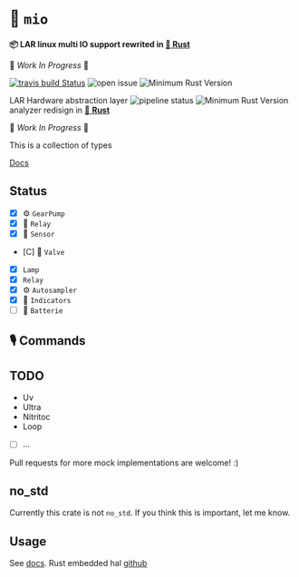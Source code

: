 #  :electric_plug: `mio`

 **📦  LAR linux multi IO support rewrited in [🦀 **Rust**](https://github.com/lar-rs/mio)**

🚧 _Work In Progress_ 🚧

[![travis build Status](https://travis-ci.com/lar-rs/mio.svg?branch=master)](https://travis-ci.com/lar-rs/mio)
![open issue][issue]
![Minimum Rust Version][min-rust-badge]

LAR Hardware abstraction layer 
![pipeline status](https://travis-ci.com/lar-rs/hal.svg?branch=master)
![Minimum Rust Version][min-rust-badge]
analyzer redisign in [🦀 **Rust**](https://github.com/rust-lang)

🚧 _Work In Progress_ 🚧


This is a collection of types

[Docs](https://docs.rs/mio/)


## Status

- [x] ⚙️  `GearPump`
- [x] 🔧 `Relay`
- [x] 🔬 `Sensor`
- [C] 🔩 `Valve`
- [X]    `Lamp`
- [X]    `Relay`
- [X] ⚙️  `Autosampler`
- [X] 🚴 `Indicators`
- [ ] 🔋 `Batterie`
## 🎙️ Commands


## TODO
* Uv
* Ultra
* Nitritoc
* Loop
- [ ] ...

Pull requests for more mock implementations are welcome! :)


## no\_std

Currently this crate is not `no_std`. If you think this is important, let me
know.


## Usage

See [docs](https://docs.rs/embedded-hal-mock/).
Rust embedded hal [github](https://github.com/rust-embedded/embedded-hal)

<!-- Badges -->
[min-rust-badge]: https://img.shields.io/badge/rustc-1.31+-blue.svg
[git-emoji]: https://www.webfx.com/tools/emoji-cheat-sheet

[irc]:          https://webirc.hackint.org/#irc://irc.hackint.org/#lar
[issue]: https://img.shields.io/github/issues/lar-rs/lscan?style=flat-square
[min-rust-badge]: https://img.shields.io/badge/rustc-1.38+-blue.svg
